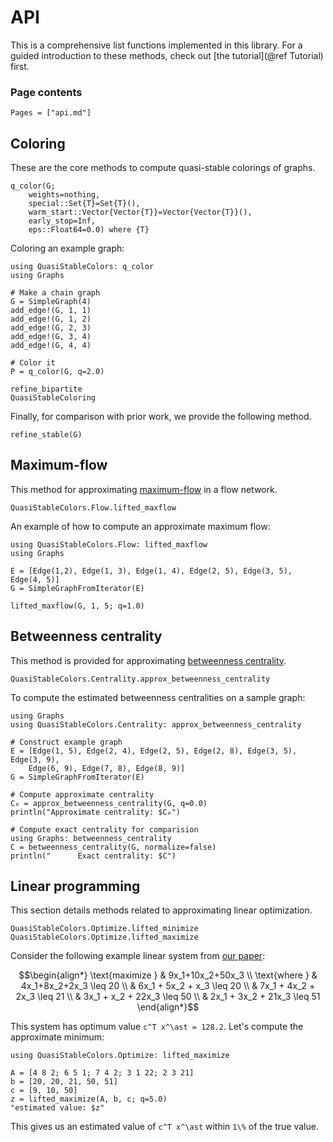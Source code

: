 # API
This is a comprehensive list functions implemented in this library. For a guided introduction to these methods, check out [the tutorial](@ref Tutorial) first.
### Page contents
```@contents
Pages = ["api.md"]
```
## Coloring
These are the core methods to compute quasi-stable colorings of graphs.
```@docs
q_color(G;
    weights=nothing,
    special::Set{T}=Set{T}(),
    warm_start::Vector{Vector{T}}=Vector{Vector{T}}(),
    early_stop=Inf,
    eps::Float64=0.0) where {T}
```
Coloring an example graph:
```@example
using QuasiStableColors: q_color
using Graphs

# Make a chain graph
G = SimpleGraph(4)
add_edge!(G, 1, 1)
add_edge!(G, 1, 2)
add_edge!(G, 2, 3)
add_edge!(G, 3, 4)
add_edge!(G, 4, 4)

# Color it
P = q_color(G, q=2.0)
```

```@docs
refine_bipartite
QuasiStableColoring
```

Finally, for comparison with prior work, we provide the following method.
```@docs
refine_stable(G)
```
## Maximum-flow
This method for approximating [maximum-flow](https://en.wikipedia.org/wiki/Maximum_flow_problem) in a flow network.
```@docs
QuasiStableColors.Flow.lifted_maxflow
```
An example of how to compute an approximate maximum flow:
```@example
using QuasiStableColors.Flow: lifted_maxflow
using Graphs

E = [Edge(1,2), Edge(1, 3), Edge(1, 4), Edge(2, 5), Edge(3, 5), Edge(4, 5)]
G = SimpleGraphFromIterator(E)

lifted_maxflow(G, 1, 5; q=1.0)
```

## Betweenness centrality
This method is provided for approximating [betweenness centrality](https://en.wikipedia.org/wiki/Betweenness_centrality).
```@docs
QuasiStableColors.Centrality.approx_betweenness_centrality
```
To compute the estimated betweenness centralities on a sample graph:
```@example
using Graphs
using QuasiStableColors.Centrality: approx_betweenness_centrality

# Construct example graph
E = [Edge(1, 5), Edge(2, 4), Edge(2, 5), Edge(2, 8), Edge(3, 5), Edge(3, 9),
    Edge(6, 9), Edge(7, 8), Edge(8, 9)]
G = SimpleGraphFromIterator(E)

# Compute approximate centrality
C₀ = approx_betweenness_centrality(G, q=0.0)
println("Approximate centrality: $C₀")

# Compute exact centrality for comparision
using Graphs: betweenness_centrality
C = betweenness_centrality(G, normalize=false)
println("      Exact centrality: $C")
```
## Linear programming
This section details methods related to approximating linear optimization.
```@docs
QuasiStableColors.Optimize.lifted_minimize
QuasiStableColors.Optimize.lifted_maximize
```
Consider the following example linear system from [our paper](https://arxiv.org/abs/2211.11912):
```math
\begin{align*}
      \text{maximize } & 9x_1+10x_2+50x_3 \\
      \text{where } & 4x_1+8x_2+2x_3 \leq 20 \\
                       & 6x_1 + 5x_2 + x_3 \leq 20 \\
                       & 7x_1 + 4x_2 + 2x_3 \leq 21 \\
                       & 3x_1 + x_2 + 22x_3 \leq 50 \\
                       & 2x_1 + 3x_2 + 21x_3 \leq 51
\end{align*}
```
This system has optimum value ``c^T x^\ast = 128.2``. Let's compute the approximate minimum:
```@example
using QuasiStableColors.Optimize: lifted_maximize

A = [4 8 2; 6 5 1; 7 4 2; 3 1 22; 2 3 21]
b = [20, 20, 21, 50, 51]
c = [9, 10, 50]
z = lifted_maximize(A, b, c; q=5.0)
"estimated value: $z"
```
This gives us an estimated value of ``c^T x^\ast`` within ``1\%`` of the true value.
